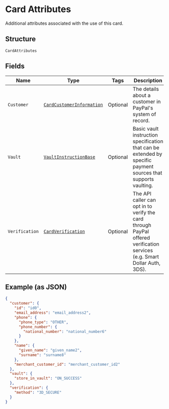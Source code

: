 
# Card Attributes

Additional attributes associated with the use of this card.

## Structure

`CardAttributes`

## Fields

| Name | Type | Tags | Description |
|  --- | --- | --- | --- |
| `Customer` | [`CardCustomerInformation`](../../doc/models/card-customer-information.md) | Optional | The details about a customer in PayPal's system of record. |
| `Vault` | [`VaultInstructionBase`](../../doc/models/vault-instruction-base.md) | Optional | Basic vault instruction specification that can be extended by specific payment sources that supports vaulting. |
| `Verification` | [`CardVerification`](../../doc/models/card-verification.md) | Optional | The API caller can opt in to verify the card through PayPal offered verification services (e.g. Smart Dollar Auth, 3DS). |

## Example (as JSON)

```json
{
  "customer": {
    "id": "id0",
    "email_address": "email_address2",
    "phone": {
      "phone_type": "OTHER",
      "phone_number": {
        "national_number": "national_number6"
      }
    },
    "name": {
      "given_name": "given_name2",
      "surname": "surname8"
    },
    "merchant_customer_id": "merchant_customer_id2"
  },
  "vault": {
    "store_in_vault": "ON_SUCCESS"
  },
  "verification": {
    "method": "3D_SECURE"
  }
}
```

